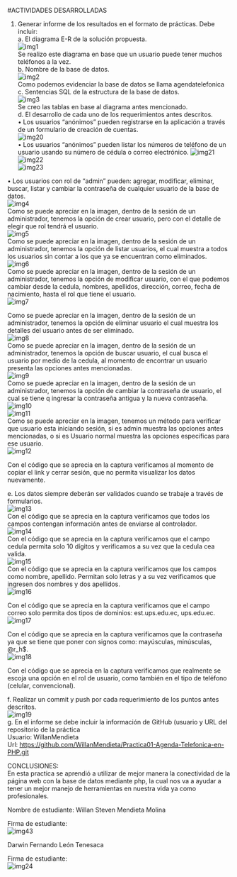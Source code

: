 #ACTIVIDADES DESARROLLADAS
1. Generar informe de los resultados en el formato de prácticas. Debe incluir:<br/>
a. El diagrama E-R de la solución propuesta.<br/>
 ![img1](/imagen/i1.jpg)<br/>
Se realizo este diagrama en base que un usuario puede tener muchos teléfonos a la vez.<br/>
b. Nombre de la base de datos.<br/>
 ![img2](/imagen/i2.jpg)<br/>
Como podemos evidenciar la base de datos se llama agendatelefonica<br/>
c. Sentencias SQL de la estructura de la base de datos.<br/>
 ![img3](/imagen/i3.jpg)<br/>
Se creo las tablas en base al diagrama antes mencionado.<br/>
d. El desarrollo de cada uno de los requerimientos antes descritos.<br/>
•	Los usuarios “anónimos” pueden registrarse en la aplicación a través de un formulario de creación de cuentas.<br/>
 ![img20](/imagen/i20.jpg)<br/>
 •	Los usuarios “anónimos” pueden listar los números de teléfono de un usuario usando su número de cédula o correo electrónico.
 ![img21](/imagen/i21.jpg)<br/>
  ![img22](/imagen/i22.jpg)<br/>
   ![img23](/imagen/i23.jpg)<br/>
   
•	Los usuarios con rol de “admin” pueden: agregar, modificar, eliminar, buscar, listar y cambiar la contraseña de cualquier usuario de la base de datos.<br/>
 ![img4](/imagen/i4.jpg)<br/>
Como se puede apreciar en la imagen, dentro de la sesión de un administrador, tenemos la opción de crear usuario, pero con el detalle de elegir que rol tendrá el usuario.<br/>
  ![img5](/imagen/i5.jpg)<br/>
Como se puede apreciar en la imagen, dentro de la sesión de un administrador, tenemos la opción de listar usuarios, el cual muestra a todos los usuarios sin contar a los que ya se encuentran como eliminados.<br/>
 ![img6](/imagen/i6.jpg)<br/>
Como se puede apreciar en la imagen, dentro de la sesión de un administrador, tenemos la opción de modificar usuario, con el que podemos cambiar desde la cedula, nombres, apellidos, dirección, correo, fecha de nacimiento, hasta el rol que tiene el usuario.<br/>
![img7](/imagen/i7.jpg)<br/>
 
Como se puede apreciar en la imagen, dentro de la sesión de un administrador, tenemos la opción de eliminar usuario el cual muestra los detalles del usuario antes de ser eliminado.<br/>
 ![img8](/imagen/i8.jpg)<br/>
Como se puede apreciar en la imagen, dentro de la sesión de un administrador, tenemos la opción de buscar usuario, el cual busca el usuario por medio de la cedula, al momento de encontrar un usuario presenta las opciones antes mencionadas.<br/>
 ![img9](/imagen/i9.jpg)<br/>
Como se puede apreciar en la imagen, dentro de la sesión de un administrador, tenemos la opción de cambiar la contraseña de usuario, el cual se tiene q ingresar la contraseña antigua y la nueva contraseña.<br/>
 ![img10](/imagen/i10.jpg)<br/>
 ![img11](/imagen/i11.jpg)<br/>
Como se puede apreciar en la imagen, tenemos un método para verificar que usuario esta iniciando sesión, si es admin muestra las opciones antes mencionadas, o si es Usuario normal muestra las opciones especificas para ese usuario.<br/>
![img12](/imagen/i12.jpg)<br/>
 
Con el código que se aprecia en la captura verificamos al momento de copiar el link y cerrar sesión, que no permita visualizar los datos nuevamente. <br/>

e. Los datos siempre deberán ser validados cuando se trabaje a través de formularios.<br/>
 ![img13](/imagen/i13.jpg)<br/>
Con el código que se aprecia en la captura verificamos que todos los campos contengan información antes de enviarse al controlador.<br/>
 ![img14](/imagen/i14.jpg) <br/>
Con el código que se aprecia en la captura verificamos que el campo cedula permita solo 10 dígitos y verificamos a su vez que la cedula cea valida.<br/>
 ![img15](/imagen/i15.jpg) <br/>
Con el código que se aprecia en la captura verificamos que los campos como nombre, apellido. Permitan solo letras y a su vez verificamos que ingresen dos nombres y dos apellidos.<br/>
 ![img16](/imagen/i16.jpg)<br/>
 
Con el código que se aprecia en la captura verificamos que el campo correo solo permita dos tipos de dominios: est.ups.edu.ec, ups.edu.ec.<br/>
 ![img17](/imagen/i17.jpg)<br/>

Con el código que se aprecia en la captura verificamos que la contraseña ya que se tiene que poner con signos como: mayúsculas, minúsculas, @r_h$.<br/>
 ![img18](/imagen/i18.jpg)<br/>

Con el código que se aprecia en la captura verificamos que realmente se escoja una opción en el rol de usuario, como también en el tipo de teléfono (celular, convencional).<br/>

f.  Realizar un commit y push por cada requerimiento de los puntos antes descritos.<br/>
  ![img19](/imagen/i19.jpg)<br/>
g. En el informe se debe incluir la información de GitHub (usuario y URL del repositorio de la práctica<br/>
Usuario: WillanMendieta<br/>
Url: https://github.com/WillanMendieta/Practica01-Agenda-Telefonica-en-PHP.git<br/>



CONCLUSIONES:<br/>
En esta practica se aprendió a utilizar de mejor manera la conectividad de la página web con la base de datos mediante php, la cual nos va a ayudar a tener un mejor manejo de herramientas en nuestra vida ya como profesionales.<br/>

Nombre de estudiante: Willan Steven Mendieta Molina<br/>


Firma de estudiante:  <br/>
  ![img43](/imagen/i43.jpg)
  
  Darwin Fernando León Tenesaca<br/>
  
  Firma de estudiante: <br/>
   ![img24](/imagen/i24.jpg)
  
